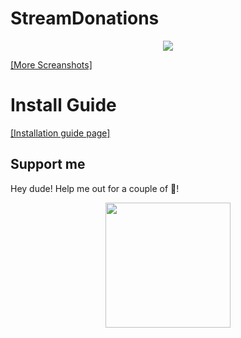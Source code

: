 # StreamDonations
<p align="center"><a href="https://github.com/JsonDeveloper/StreamDonations/wiki/Screanshots"><img src="https://user-images.githubusercontent.com/10038023/54754536-688dcf80-4bec-11e9-9f71-859ed4f7892f.png"></a></p>
<a href="https://github.com/JsonDeveloper/StreamDonations/wiki/Screanshots">[More Screanshots]</a>

# Install Guide
<a href="https://JsonDeveloper.github.com/StreamDonations">[Installation guide page]</a>

## Support me
Hey dude! Help me out for a couple of :beers:!
<p align="center"><a href="https://www.donationalerts.com/r/jquery)"><img src="http://stopbullyingdayton.org/wp-content/uploads/2018/05/fixed-donate.png" width="200"></a></p>
